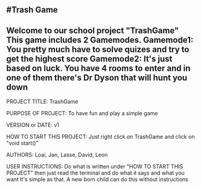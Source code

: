 #Trash Game
-----------------------------------------------------------------------------------------------------------------------------
Welcome to our school project "TrashGame"
This game includes 2 Gamemodes.
Gamemode1: You pretty much have to solve quizes and try to get the highest score
Gamemode2: It's just based on luck. You have 4 rooms to enter and in one of them there's Dr Dyson that will hunt you down
-----------------------------------------------------------------------------------------------------------------------------

PROJECT TITLE: 
TrashGame

PURPOSE OF PROJECT: 
To have fun and play a simple game

VERSION or DATE: 
v1

HOW TO START THIS PROJECT: 
Just right click on TrashGame and click on "void start()"

AUTHORS: 
Loai, Jan, Lasse, David, Leon

USER INSTRUCTIONS:
Do what is written under "HOW TO START THIS PROJECT" then just read the terminal and do what it says and what you want
It's simple as that. A new born child can do this without instructions
